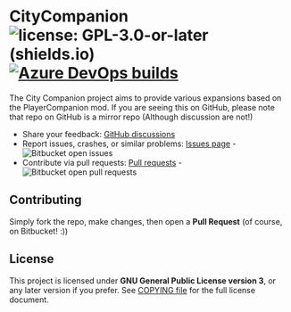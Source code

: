 # CityCompanion ![license: GPL-3.0-or-later (shields.io)](https://img.shields.io/badge/license-GPL--3.0--or--later-important)[![Azure DevOps builds](https://img.shields.io/azure-devops/build/HotWorkshop/0a5cf8db-cecc-4581-bd34-6b9e3cd96691/12)](https://dev.azure.com/HotWorkshop/CityCompanion-CI/_build/latest?definitionId=13&branchName=main)

The City Companion project aims to provide various expansions based on the PlayerCompanion mod. If you are seeing this on GitHub, please note that repo on GitHub is a mirror repo (Although discussion are not!)

* Share your feedback: [GitHub discussions](https://github.com/RelaperCrystal/CityCompanion/discussions)
* Report issues, crashes, or similar problems: [Issues page](https://bitbucket.org/RelaperCrystal/citycompanion/issues?status=new&status=open) - ![Bitbucket open issues](https://img.shields.io/bitbucket/issues/RelaperCrystal/CityCompanion)
* Contribute via pull requests: [Pull requests](https://bitbucket.org/RelaperCrystal/citycompanion/pull-requests/) - ![Bitbucket open pull requests](https://img.shields.io/bitbucket/pr/RelaperCrystal/CityCompanion)

## Contributing

Simply fork the repo, make changes, then open a **Pull Request** (of course, on Bitbucket! :))

## License

This project is licensed under **GNU General Public License version 3**, or any later version if you prefer. See [COPYING file](https://bitbucket.org/RelaperCrystal/citycompanion/src/main/COPYING) for the full license document.